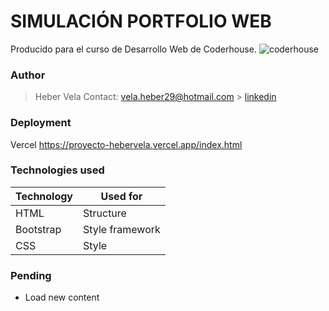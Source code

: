 # SIMULACIÓN PORTFOLIO WEB
Producido para el curso de Desarrollo Web de Coderhouse.
![coderhouse](https://user-images.githubusercontent.com/104470699/195006918-22e41511-da00-41aa-a3ad-dd4351f8e48e.png)

### Author
> Heber Vela
> Contact: vela.heber29@hotmail.com > [linkedin](https://www.linkedin.com/in/velaheber/)

### Deployment
Vercel
https://proyecto-hebervela.vercel.app/index.html

### Technologies used

| Technology   | Used for        |
| -------------| --------------- |
| HTML         | Structure       |
| Bootstrap    | Style framework |
| CSS          | Style           |

### Pending
- Load new content
